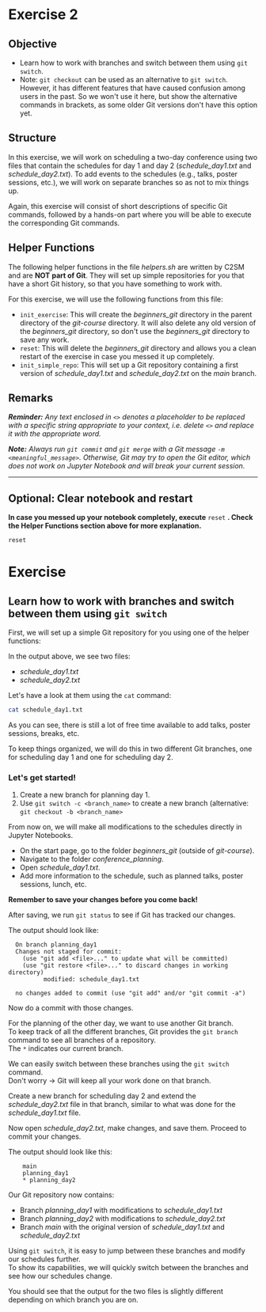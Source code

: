 # Exercise 2

## Objective
- Learn how to work with branches and switch between them using `git switch`.
- Note: `git checkout` can be used as an alternative to `git switch`. However, it has different features that have caused confusion among users in the past. So we won't use it here, but show the alternative commands in brackets, as some older Git versions don't have this option yet.

## Structure
In this exercise, we will work on scheduling a two-day conference using two files that contain the schedules for day 1 and day 2 (*schedule_day1.txt* and *schedule_day2.txt*). To add events to the schedules (e.g., talks, poster sessions, etc.), we will work on separate branches so as not to mix things up.

Again, this exercise will consist of short descriptions of specific Git commands, followed by a hands-on part where you will be able to execute the corresponding Git commands.

## Helper Functions
The following helper functions in the file *helpers.sh* are written by C2SM and are **NOT** **part of Git**. They will set up simple repositories for you that have a short Git history, so that you have something to work with.

For this exercise, we will use the following functions from this file:
- `init_exercise`: This will create the *beginners_git* directory in the parent directory of the *git-course* directory. It will also delete any old version of the *beginners_git* directory, so don't use the *beginners_git* directory to save any work.
- `reset`: This will delete the *beginners_git* directory and allows you a clean restart of the exercise in case you messed it up completely.
- `init_simple_repo`: This will set up a Git repository containing a first version of *schedule_day1.txt* and *schedule_day2.txt* on the *main* branch.

## Remarks
_**Reminder:** Any text enclosed in `<>` denotes a placeholder to be replaced with a specific string appropriate to your context, i.e. delete `<>` and replace it with the appropriate word._

_**Note:** Always run `git commit` and `git merge` with a Git message `-m <meaningful_message>`. Otherwise, Git may try to open the Git editor, which does not work on Jupyter Notebook and will break your current session._

---

## Optional: Clear notebook and restart
**In case you messed up your notebook completely, execute** `reset` **. Check the Helper Functions section above for more explanation.**

```bash
reset
```

# Exercise

## Learn how to work with branches and switch between them using `git switch`

First, we will set up a simple Git repository for you using one of the helper functions:

In the output above, we see two files:
- *schedule_day1.txt*
- *schedule_day2.txt*

Let's have a look at them using the `cat` command:

```bash
cat schedule_day1.txt
```

As you can see, there is still a lot of free time available to add talks, poster sessions, breaks, etc.

To keep things organized, we will do this in two different Git branches, one for scheduling day 1 and one for scheduling day 2.

### Let's get started!

1. Create a new branch for planning day 1.
2. Use `git switch -c <branch_name>` to create a new branch (alternative: `git checkout -b <branch_name>`

From now on, we will make all modifications to the schedules directly in Jupyter Notebooks.
- On the start page, go to the folder *beginners_git* (outside of *git-course*).
- Navigate to the folder *conference_planning*.
- Open *schedule_day1.txt*.
- Add more information to the schedule, such as planned talks, poster sessions, lunch, etc.

**Remember to save your changes before you come back!**

After saving, we run `git status` to see if Git has tracked our changes.

The output should look like:

```
  On branch planning_day1
  Changes not staged for commit:
    (use "git add <file>..." to update what will be committed)
    (use "git restore <file>..." to discard changes in working directory)
          modified: schedule_day1.txt

  no changes added to commit (use "git add" and/or "git commit -a")
```

Now do a commit with those changes.

For the planning of the other day, we want to use another Git branch.  
To keep track of all the different branches, Git provides the `git branch` command to see all branches of a repository.  
The `*` indicates our current branch.

We can easily switch between these branches using the `git switch` command.  
Don't worry -> Git will keep all your work done on that branch.

Create a new branch for scheduling day 2 and extend the *schedule_day2.txt* file in that branch, similar to what was done for the *schedule_day1.txt* file.

Now open *schedule_day2.txt*, make changes, and save them. Proceed to commit your changes.

The output should look like this:
```
    main
    planning_day1
    * planning_day2
```

Our Git repository now contains:
- Branch *planning_day1* with modifications to *schedule_day1.txt*
- Branch *planning_day2* with modifications to *schedule_day2.txt*
- Branch *main* with the original version of *schedule_day1.txt* and *schedule_day2.txt*

Using `git switch`, it is easy to jump between these branches and modify our schedules further.  
To show its capabilities, we will quickly switch between the branches and see how our schedules change.

You should see that the output for the two files is slightly different depending on which branch you are on.


